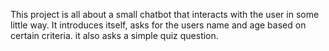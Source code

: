 This project is all about a small chatbot that interacts with the user in some little way. It introduces itself, asks for the users name and age based on certain criteria. it also asks a simple quiz question.
